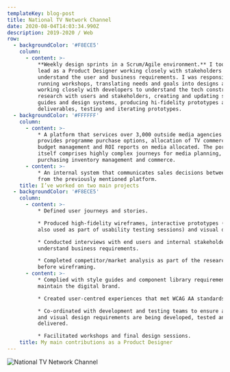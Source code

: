 ```yaml
---
templateKey: blog-post
title: National TV Network Channel
date: 2020-08-04T14:03:34.990Z
description: 2019-2020 / Web
row:
  - backgroundColor: '#F8ECE5'
    column:
      - content: >-
          **Weekly design sprints in a Scrum/Agile environment.** I took the
          lead as a Product Designer working closely with stakeholders to better
          understand the user and business requirements. I was responsible for
          running workshops, translating needs and goals into designs and flows,
          working closely with developers to understand the tech constraints,
          research with users and stakeholders, creating and updating style
          guides and design systems, producing hi-fidelity prototypes and
          deliverables, testing and iterating prototypes.
  - backgroundColor: '#FFFFFF'
    column:
      - content: >-
          * A platform that services over 3,000 outside media agencies and
          provides programme purchase options, allocation of TV commercials,
          budget management and ROI reports on media allocated. The portal
          itself comprises highly complex journeys for media planning,
          purchasing inventory management and commerce.
      - content: >-
          * An internal system that communicates sales decisions between teams
          from the previously mentioned platform.
    title: I’ve worked on two main projects
  - backgroundColor: '#F8ECE5'
    column:
      - content: >-
          * Defined user journeys and stories.

          * Produced high-fidelity wireframes, interactive prototypes (that were
          also used as part of usability testing sessions) and visual designs.

          * Conducted interviews with end users and internal stakeholders to
          understand business requirements.

          * Completed competitor/market analysis as part of the research phase
          before wireframing.
      - content: >-
          * Complied with style guides and component library requirements to
          maintain the digital brand.

          * Created user-centred experiences that met WCAG AA standards.

          * Co-ordinated with development and testing teams to ensure all UX/UI
          and visual design requirements are being developed, tested and
          delivered.

          * Facilitated workshops and final design sessions.
    title: My main contributions as a Product Designer
---
```

![National TV Network Channel](/img/screen_2.png)
